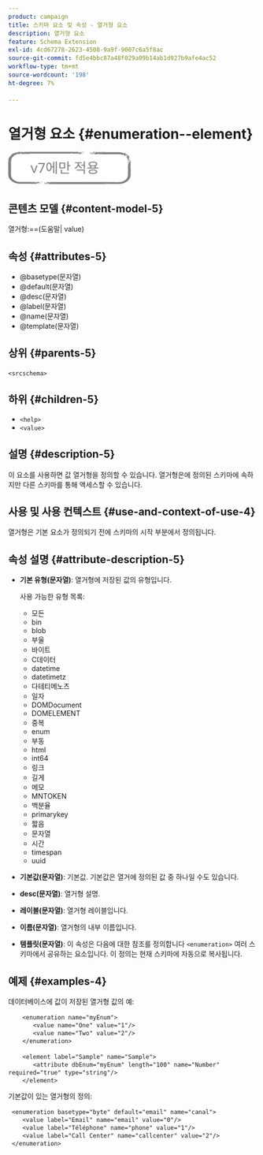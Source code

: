 ```yaml
---
product: campaign
title: 스키마 요소 및 속성 - 열거형 요소
description: 열거형 요소
feature: Schema Extension
exl-id: 4cd67278-2623-4508-9a9f-9007c6a5f8ac
source-git-commit: fd5e4bbc87a48f029a09b14ab1d927b9afe4ac52
workflow-type: tm+mt
source-wordcount: '198'
ht-degree: 7%

---
```


# 열거형 요소 {#enumeration--element}

![](../../../assets/v7-only.svg)

## 콘텐츠 모델 {#content-model-5}

열거형:==(도움말| value)

## 속성 {#attributes-5}

* @basetype(문자열)
* @default(문자열)
* @desc(문자열)
* @label(문자열)
* @name(문자열)
* @template(문자열)

## 상위 {#parents-5}

`<srcschema>`

## 하위 {#children-5}

* `<help>`
* `<value>`

## 설명 {#description-5}

이 요소를 사용하면 값 열거형을 정의할 수 있습니다. 열거형은에 정의된 스키마에 속하지만 다른 스키마를 통해 액세스할 수 있습니다.

## 사용 및 사용 컨텍스트 {#use-and-context-of-use-4}

열거형은 기본 요소가 정의되기 전에 스키마의 시작 부분에서 정의됩니다.

## 속성 설명 {#attribute-description-5}

* **기본 유형(문자열)**: 열거형에 저장된 값의 유형입니다.

  사용 가능한 유형 목록:

   * 모든
   * bin
   * blob
   * 부울
   * 바이트
   * C데이터
   * datetime
   * datetimetz
   * 다테티메노츠
   * 일자
   * DOMDocument
   * DOMELEMENT
   * 중복
   * enum
   * 부동
   * html
   * int64
   * 링크
   * 길게
   * 메모
   * MNTOKEN
   * 백분율
   * primarykey
   * 짧음
   * 문자열
   * 시간
   * timespan
   * uuid

* **기본값(문자열)**: 기본값. 기본값은 열거에 정의된 값 중 하나일 수도 있습니다.
* **desc(문자열)**: 열거형 설명.
* **레이블(문자열)**: 열거형 레이블입니다.
* **이름(문자열)**: 열거형의 내부 이름입니다.
* **템플릿(문자열)**: 이 속성은 다음에 대한 참조를 정의합니다 `<enumeration>` 여러 스키마에서 공유하는 요소입니다. 이 정의는 현재 스키마에 자동으로 복사됩니다.

## 예제 {#examples-4}

데이터베이스에 값이 저장된 열거형 값의 예:

```
    <enumeration name="myEnum">
       <value name="One" value="1"/>
       <value name="Two" value="2"/>
    </enumeration>

    <element label="Sample" name="Sample">
       <attribute dbEnum="myEnum" length="100" name="Number" required="true" type="string"/>
    </element>
```

기본값이 있는 열거형의 정의:

```
 <enumeration basetype="byte" default="email" name="canal">
    <value label="Email" name="email" value="0"/> 
    <value label="Téléphone" name="phone" value="1"/>
    <value label="Call Center" name="callcenter" value="2"/>
 </enumeration>
```
